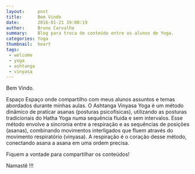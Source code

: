 ```yaml
---
layout:     post
title:      Bem Vindo
date:       2016-01-21 19:00:19
author:     Bruno Carvalho
summary:    Blog para troca de conteúdo entre os alunos de Yoga.
categories: Yoga
thumbnail:  heart
tags:
 - welcome
 - yoga
 - ashtanga
 - vinyasa
---
```


Bem Vindo.

Espaço 
Espaço onde compartilho com meus alunos assuntos e temas abordados durante minhas aulas. O Ashtanga Vinyasa Yoga é um método dinâmico de praticar asanas (posturas psicofísicas), utilizando as posturas tradicionais do Hatha Yoga numa sequência fluida e sem intervalos. Esse método envolve a sincronia entre a respiração e as sequências de posições (asanas), combinando movimentos interligados que fluem através do movimento respiratório (vinyasa). A respiração é o coração desse método, conectando asana a asana em uma ordem precisa.

Fiquem a vontade para compartilhar os conteúdos!

Namastê !!!
